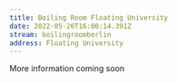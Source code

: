 ```yaml
---
title: Boiling Room Floating University
date: 2022-05-26T16:00:14.391Z
stream: boilingroomberlin
address: Floating University
---
```

More information coming soon